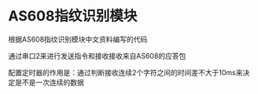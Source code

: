 # AS608指纹识别模块
根据AS608指纹识别模块中文资料编写的代码

通过串口2来进行发送指令和接收接收来自AS608的应答包

配置定时器的作用是：通过判断接收连续2个字符之间的时间差不大于10ms来决定是不是一次连续的数据
